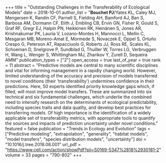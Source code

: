 +++
title = "Outstanding Challenges in the Transferability of Ecological Models"
date = 2018-10-01
author_list = "<b>Bouchet PJ</b>/Yates KL, Caley MJ, Mengersen K, Randin CF, Parnell S, Fielding AH, Bamford AJ, Ban S, Barbosa AM, Dormann CF, Elith J, Embling CB, Ervin GN, Fisher R, Gould S, Graf RF, Gregr EJ, Halpin PN, Heikkinen RK, Heinänen S, Jones AR, Krishnakumar PK, Lauria V, Lozano-Montes H, Mannocci L, Mellin C, Mesgaran MB, Moreno-Amat E, Mormede S, Novaczek E, Oppel S, Ortuño Crespo G, Peterson AT, Rapacciuolo G, Roberts JJ, Ross RE, Scales KL, Schoeman D, Snelgrove P, Sundblad G, Thuiller W, Torres LG, Verbruggen H, Wang L, Wenger S, Whittingham MJ, Zharikov Y, Zurell D, Sequeira AMM"
publication_types = ["2"]
open_access = true
last_of_year = true
rank = 11
abstract = "Predictive models are central to many scientific disciplines and vital for informing management in a rapidly changing world. However, limited understanding of the accuracy and precision of models transferred to novel conditions (their ‘transferability') undermines confidence in their predictions. Here, 50 experts identified priority knowledge gaps which, if filled, will most improve model transfers. These are summarized into six technical and six fundamental challenges, which underlie the combined need to intensify research on the determinants of ecological predictability, including species traits and data quality, and develop best practices for transferring models. Of high importance is the identification of a widely applicable set of transferability metrics, with appropriate tools to quantify the sources and impacts of prediction uncertainty under novel conditions."
featured = false
publication = "Trends in Ecology and Evolution"
tags = ["Predictive modeling", "extrapolation", "generality", "habitat models", "model transfers", "species distribution models", "uncertainty"]
doi = "10.1016/j.tree.2018.08.001"
url_pdf = "https://www.cell.com/action/showPdf?pii=S0169-5347%2818%2930181-2"
volume = 33
pages = "790-802"
+++

